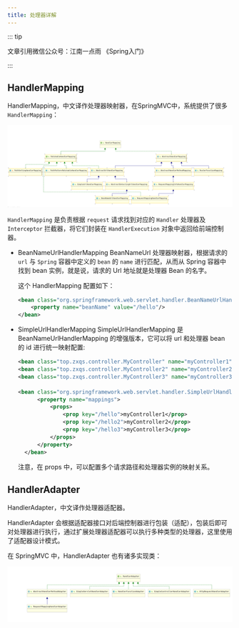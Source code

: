 ```yaml
---
title: 处理器详解
---
```

::: tip

文章引用微信公众号：江南一点雨 《Spring入门》

:::


## HandlerMapping

HandlerMapping，中文译作处理器映射器，在SpringMVC中，系统提供了很多 `HandlerMapping`：

![spring6](/blogImg/ssm/springmvc2.png)

`HandlerMapping` 是负责根据 `request` 请求找到对应的 `Handler` 处理器及 `Interceptor` 拦截器，将它们封装在 `HandlerExecution` 对象中返回给前端控制器。

* BeanNameUrlHandlerMapping
  BeanNameUrl 处理器映射器，根据请求的 `url` 与 `Spring` 容器中定义的 `bean` 的 `name` 进行匹配，从而从 Spring 容器中找到 bean 实例，就是说，请求的 Url 地址就是处理器 Bean 的名字。

  这个 HandlerMapping 配置如下：

  ```xml
  <bean class="org.springframework.web.servlet.handler.BeanNameUrlHandlerMapping" id="handlerMapping">
      <property name="beanName" value="/hello"/>
  </bean>
  ```

* SimpleUrlHandlerMapping
  SimpleUrlHandlerMapping 是 BeanNameUrlHandlerMapping 的增强版本，它可以将 url 和处理器 bean 的 id 进行统一映射配置:

  ```xml
  <bean class="top.zxqs.controller.MyController" name="myController1"/>
  <bean class="top.zxqs.controller.MyController2" name="myController2"/>
  <bean class="top.zxqs.controller.MyController3" name="myController3"/>

  <bean class="org.springframework.web.servlet.handler.SimpleUrlHandlerMapping" id="handlerMapping">
        <property name="mappings">
            <props>
                <prop key="/hello">myController1</prop>
                <prop key="/hello2">myController2</prop>
                <prop key="/hello3">myController3</prop>
            </props>
        </property>
    </bean>
  ```

  注意，在 props 中，可以配置多个请求路径和处理器实例的映射关系。


## HandlerAdapter

HandlerAdapter，中文译作处理器适配器。

HandlerAdapter 会根据适配器接口对后端控制器进行包装（适配），包装后即可对处理器进行执行，通过扩展处理器适配器可以执行多种类型的处理器，这里使用了适配器设计模式。

在 SpringMVC 中，HandlerAdapter 也有诸多实现类：

![spring3](/blogImg/ssm/springmvc3.png)